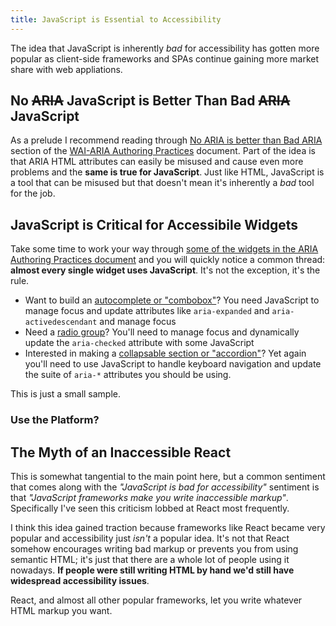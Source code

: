 ```yaml
---
title: JavaScript is Essential to Accessibility
---
```


The idea that JavaScript is inherently _bad_ for accessibility has gotten more popular as client-side frameworks and SPAs continue gaining more market share with web appliations.

## No ~~ARIA~~ JavaScript is Better Than Bad ~~ARIA~~ JavaScript
As a prelude I recommend reading through [No ARIA is better than Bad ARIA](https://www.w3.org/TR/wai-aria-practices-1.1/#no_aria_better_bad_aria) section of the [WAI-ARIA Authoring Practices](https://www.w3.org/TR/wai-aria-practices-1.1/) document. Part of the idea is that ARIA HTML attributes can easily be misused and cause even more problems and the **same is true for JavaScript**. Just like HTML, JavaScript is a tool that can be misused but that doesn't mean it's inherently a _bad_ tool for the job.

## JavaScript is Critical for Accessibile Widgets

Take some time to work your way through [some of the widgets in the ARIA Authoring Practices document](https://www.w3.org/TR/wai-aria-practices-1.1/) and you will quickly notice a common thread: **almost every single widget uses JavaScript**. It's not the exception, it's the rule.

* Want to build an [autocomplete or "combobox"](https://www.w3.org/TR/wai-aria-practices-1.1/examples/combobox/aria1.1pattern/listbox-combo.html)? You need JavaScript to manage focus and update attributes like `aria-expanded` and `aria-activedescendant` and manage focus
* Need a [radio group](https://www.w3.org/TR/wai-aria-practices-1.1/examples/radio/radio-1/radio-1.html)? You'll need to manage focus and dynamically update the `aria-checked` attribute with some JavaScript
* Interested in making a [collapsable section or "accordion"](https://www.w3.org/TR/wai-aria-practices-1.1/examples/accordion/accordion.html)? Yet again you'll need to use JavaScript to handle keyboard navigation and update the suite of `aria-*` attributes you should be using.

This is just a small sample. 


### Use the Platform?


## The Myth of an Inaccessible React
This is somewhat tangential to the main point here, but a common sentiment that comes along with the _"JavaScript is bad for accessibility"_ sentiment is that _"JavaScript frameworks make you write inaccessible markup"_. Specifically I've seen this criticism lobbed at React most frequently.

I think this idea gained traction because frameworks like React became very popular and accessibility just _isn't_ a popular idea. It's not that React somehow encourages writing bad markup or prevents you from using semantic HTML; it's just that there are a whole lot of people using it nowadays. **If people were still writing HTML by hand we'd still have widespread accessibility issues**. 

React, and almost all other popular frameworks, let you write whatever HTML markup you want. 